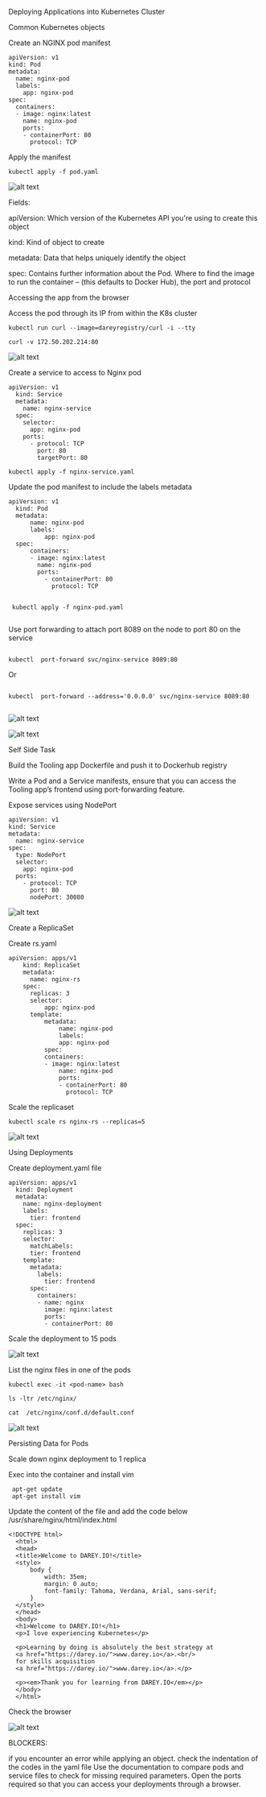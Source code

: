 Deploying Applications into Kubernetes Cluster

Common Kubernetes objects

Create an NGINX pod manifest

```
apiVersion: v1
kind: Pod
metadata:
  name: nginx-pod
  labels:
    app: nginx-pod  
spec:
  containers:
  - image: nginx:latest
    name: nginx-pod
    ports:
    - containerPort: 80
      protocol: TCP

```

Apply the manifest

```
kubectl apply -f pod.yaml
```

![alt text](./nodesready.png)

 Fields:

apiVersion: Which version of the Kubernetes API you're using to create this object

kind: Kind of object to create

metadata: Data that helps uniquely identify the object

spec: Contains further information about the Pod. Where to find the image to run the container – (this defaults to Docker Hub), the port and protocol

Accessing the app from the browser


Access the pod through its IP from within the K8s cluster

```
kubectl run curl --image=dareyregistry/curl -i --tty
```

```
curl -v 172.50.202.214:80
```

![alt text](./curl.png)

Create a service to access to Nginx pod

```
apiVersion: v1
  kind: Service
  metadata:
    name: nginx-service
  spec:
    selector:
      app: nginx-pod 
    ports:
      - protocol: TCP
        port: 80
        targetPort: 80
```

```
kubectl apply -f nginx-service.yaml
```

Update the pod manifest to include the labels metadata


```
apiVersion: v1
  kind: Pod
  metadata:
      name: nginx-pod
      labels:
          app: nginx-pod  
  spec:
      containers:
      - image: nginx:latest
        name: nginx-pod
        ports:
          - containerPort: 80
            protocol: TCP
```

```

 kubectl apply -f nginx-pod.yaml


```

Use port forwarding to attach port 8089 on the node to port 80 on the service

```

kubectl  port-forward svc/nginx-service 8089:80

```

Or

```

kubectl  port-forward --address='0.0.0.0' svc/nginx-service 8089:80


```

![alt text](./port-forward.png)


![alt text](./browser1.png)


Self Side Task

Build the Tooling app Dockerfile and push it to Dockerhub registry

Write a Pod and a Service manifests, ensure that you can access the Tooling app’s frontend using port-forwarding feature.


Expose services using NodePort


```
apiVersion: v1
kind: Service
metadata:
  name: nginx-service
spec:
  type: NodePort
  selector:
    app: nginx-pod
  ports:
    - protocol: TCP
      port: 80
      nodePort: 30080
```
![alt text](./Nginx-serviceNP.png)


Create a ReplicaSet

Create rs.yaml

```
apiVersion: apps/v1
    kind: ReplicaSet
    metadata:
      name: nginx-rs
    spec:
      replicas: 3
      selector:
          app: nginx-pod
      template:
          metadata:
              name: nginx-pod
              labels:
              app: nginx-pod
          spec:
          containers:
          - image: nginx:latest
              name: nginx-pod
              ports:
              - containerPort: 80
                protocol: TCP  
```

Scale the replicaset

```
kubectl scale rs nginx-rs --replicas=5
```


![alt text](./scaleup-5rs.png)

Using Deployments


Create deployment.yaml file


```
apiVersion: apps/v1
  kind: Deployment
  metadata:
    name: nginx-deployment
    labels:
      tier: frontend
  spec:
    replicas: 3
    selector:
      matchLabels:
      tier: frontend
    template:
      metadata:
        labels:
          tier: frontend
      spec:
        containers:
        - name: nginx
          image: nginx:latest
          ports:
          - containerPort: 80

```

Scale the deployment to 15 pods


![alt text](./scale-up15.png)

List the nginx files in one of the pods

```
kubectl exec -it <pod-name> bash
```


```
ls -ltr /etc/nginx/
```

```
cat  /etc/nginx/conf.d/default.conf 
```


![alt text](./exec-pod.png)

Persisting Data for Pods


Scale down nginx deployment to 1 replica

Exec into the container and install vim

```
 apt-get update
 apt-get install vim

 ```

 Update the content of the file and add the code below /usr/share/nginx/html/index.html


```
<!DOCTYPE html>
  <html>
  <head>
  <title>Welcome to DAREY.IO!</title>
  <style>
      body {
          width: 35em;
          margin: 0 auto;
          font-family: Tahoma, Verdana, Arial, sans-serif;
      }
  </style>
  </head>
  <body>
  <h1>Welcome to DAREY.IO!</h1>
  <p>I love experiencing Kubernetes</p>

  <p>Learning by doing is absolutely the best strategy at 
  <a href="https://darey.io/">www.darey.io</a>.<br/>
  for skills acquisition
  <a href="https://darey.io/">www.darey.io</a>.</p>

  <p><em>Thank you for learning from DAREY.IO</em></p>
  </body>
  </html>

  ```

  Check the browser

  


![alt text](./niginx-serviceLB.png)

BLOCKERS:

if you encounter an error while applying an object. check the indentation of the codes in the yaml file
Use the documentation to compare pods and service files to check for missing required parameters.
Open the ports required so that you can access your deployments through a browser.






